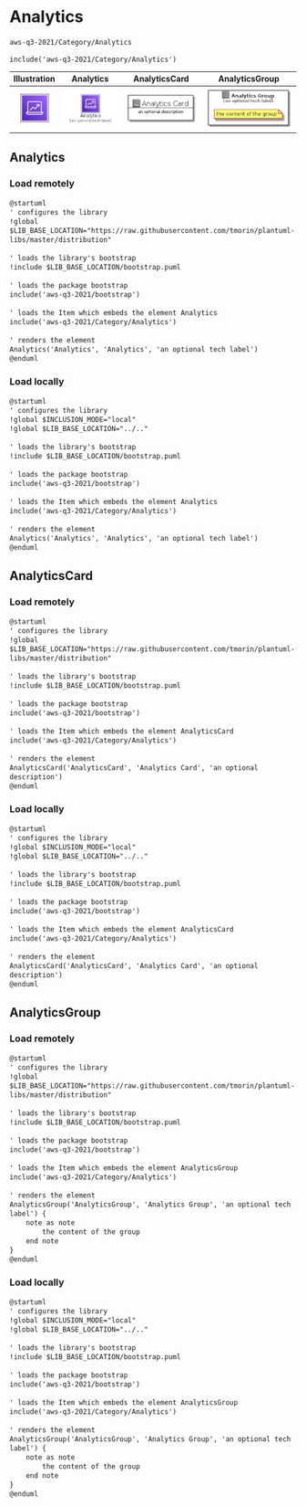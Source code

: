 # Analytics


```text
aws-q3-2021/Category/Analytics
```

```text
include('aws-q3-2021/Category/Analytics')
```



| Illustration | Analytics | AnalyticsCard | AnalyticsGroup |
| :---: | :---: | :---: | :---: |
| ![illustration for Illustration](../../aws-q3-2021/Category/Analytics.png) | ![illustration for Analytics](../../aws-q3-2021/Category/Analytics.Local.png) | ![illustration for AnalyticsCard](../../aws-q3-2021/Category/AnalyticsCard.Local.png) | ![illustration for AnalyticsGroup](../../aws-q3-2021/Category/AnalyticsGroup.Local.png) |




## Analytics

### Load remotely
```plantuml
@startuml
' configures the library
!global $LIB_BASE_LOCATION="https://raw.githubusercontent.com/tmorin/plantuml-libs/master/distribution"

' loads the library's bootstrap
!include $LIB_BASE_LOCATION/bootstrap.puml

' loads the package bootstrap
include('aws-q3-2021/bootstrap')

' loads the Item which embeds the element Analytics
include('aws-q3-2021/Category/Analytics')

' renders the element
Analytics('Analytics', 'Analytics', 'an optional tech label')
@enduml
```

### Load locally
```plantuml
@startuml
' configures the library
!global $INCLUSION_MODE="local"
!global $LIB_BASE_LOCATION="../.."

' loads the library's bootstrap
!include $LIB_BASE_LOCATION/bootstrap.puml

' loads the package bootstrap
include('aws-q3-2021/bootstrap')

' loads the Item which embeds the element Analytics
include('aws-q3-2021/Category/Analytics')

' renders the element
Analytics('Analytics', 'Analytics', 'an optional tech label')
@enduml
```

## AnalyticsCard

### Load remotely
```plantuml
@startuml
' configures the library
!global $LIB_BASE_LOCATION="https://raw.githubusercontent.com/tmorin/plantuml-libs/master/distribution"

' loads the library's bootstrap
!include $LIB_BASE_LOCATION/bootstrap.puml

' loads the package bootstrap
include('aws-q3-2021/bootstrap')

' loads the Item which embeds the element AnalyticsCard
include('aws-q3-2021/Category/Analytics')

' renders the element
AnalyticsCard('AnalyticsCard', 'Analytics Card', 'an optional description')
@enduml
```

### Load locally
```plantuml
@startuml
' configures the library
!global $INCLUSION_MODE="local"
!global $LIB_BASE_LOCATION="../.."

' loads the library's bootstrap
!include $LIB_BASE_LOCATION/bootstrap.puml

' loads the package bootstrap
include('aws-q3-2021/bootstrap')

' loads the Item which embeds the element AnalyticsCard
include('aws-q3-2021/Category/Analytics')

' renders the element
AnalyticsCard('AnalyticsCard', 'Analytics Card', 'an optional description')
@enduml
```

## AnalyticsGroup

### Load remotely
```plantuml
@startuml
' configures the library
!global $LIB_BASE_LOCATION="https://raw.githubusercontent.com/tmorin/plantuml-libs/master/distribution"

' loads the library's bootstrap
!include $LIB_BASE_LOCATION/bootstrap.puml

' loads the package bootstrap
include('aws-q3-2021/bootstrap')

' loads the Item which embeds the element AnalyticsGroup
include('aws-q3-2021/Category/Analytics')

' renders the element
AnalyticsGroup('AnalyticsGroup', 'Analytics Group', 'an optional tech label') {
    note as note
        the content of the group
    end note
}
@enduml
```

### Load locally
```plantuml
@startuml
' configures the library
!global $INCLUSION_MODE="local"
!global $LIB_BASE_LOCATION="../.."

' loads the library's bootstrap
!include $LIB_BASE_LOCATION/bootstrap.puml

' loads the package bootstrap
include('aws-q3-2021/bootstrap')

' loads the Item which embeds the element AnalyticsGroup
include('aws-q3-2021/Category/Analytics')

' renders the element
AnalyticsGroup('AnalyticsGroup', 'Analytics Group', 'an optional tech label') {
    note as note
        the content of the group
    end note
}
@enduml
```

